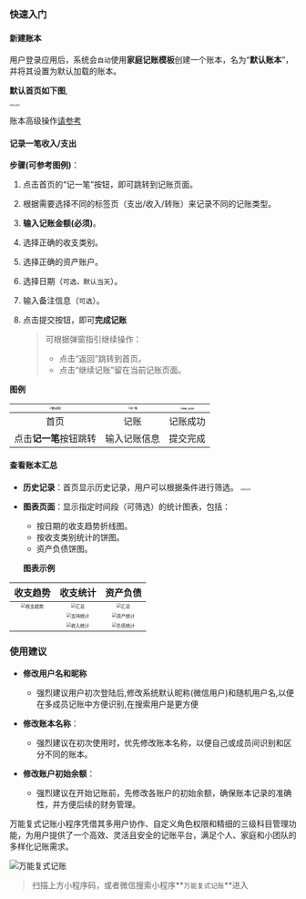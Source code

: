 ### 快速入门

#### 新建账本

用户登录应用后，系统会`自动`使用**家庭记账模板**创建一个账本，名为“**默认账本**”，并将其设置为默认加载的账本。

**默认首页如下图**,

<img src="https://cdn.jsdelivr.net/gh/tgineer/images/images/IMG_4180.PNG" alt="默认首页" style="zoom:25%;" />

账本高级操作[请参考](./4.账本管理.md)

#### 记录一笔收入/支出

**步骤(可参考图例)**：

1. 点击首页的“记一笔”按钮，即可跳转到记账页面。

2. 根据需要选择不同的标签页（支出/收入/转账）来记录不同的记账类型。

3. **输入记账金额(必须)**。

4. 选择正确的收支类别。

5. 选择正确的资产账户。

6. 选择日期（`可选，默认当天`）。

7. 输入备注信息（`可选`）。

8. 点击提交按钮，即可**完成记账**

   >可根据弹窗指引继续操作：
   >
   >- 点击“返回”跳转到首页。
   >- 点击“继续记账”留在当前记账页面。

**图例**

| <img src="https://cdn.jsdelivr.net/gh/tgineer/images/images/IMG_4180.PNG" alt="默认首页" style="zoom:25%;" /> | <img src="https://cdn.jsdelivr.net/gh/tgineer/images/images/IMG_4191.PNG" alt="记一笔" style="zoom:25%;" /> | <img src="https://cdn.jsdelivr.net/gh/tgineer/images/images/IMG_4193.PNG" alt="IMG_4193" style="zoom:25%;" /> |
| :----------------------------------------------------------: | :----------------------------------------------------------: | :----------------------------------------------------------: |
|                             首页                             |                             记账                             |                           记账成功                           |
|                    点击**记一笔**按钮跳转                    |                         输入记账信息                         |                           提交完成                           |



#### 查看账本汇总

- **历史记录**：首页显示历史记录，用户可以根据条件进行筛选。
  <img src="https://cdn.jsdelivr.net/gh/tgineer/images/images/IMG_4194.PNG" alt="历史记录" style="zoom:25%;" />
- **图表页面**：显示指定时间段（可筛选）的统计图表，包括：
  
  - 按日期的收支趋势折线图。
  - 按收支类别统计的饼图。
  - 资产负债饼图。
  
  **图表示例**

|                           收支趋势                           |                           收支统计                           |                           资产负债                           |
| :----------------------------------------------------------: | :----------------------------------------------------------: | :----------------------------------------------------------: |
| <img src="https://cdn.jsdelivr.net/gh/tgineer/images/images/image-20240709123746921.png" alt="收支趋势" style="zoom:50%;" /> | <img src="https://cdn.jsdelivr.net/gh/tgineer/images/images/image-20240709123945332.png" alt="汇总" style="zoom:50%;" /> | <img src="https://cdn.jsdelivr.net/gh/tgineer/images/images/image-20240709124249098.png" alt="汇总" title=" alt=&quot;资产负债" style="zoom:50%;" /> |
|                                                              | <img src="https://cdn.jsdelivr.net/gh/tgineer/images/images/image-20240709124044272.png" alt="支持统计" style="zoom:50%;" /> | <img src="https://cdn.jsdelivr.net/gh/tgineer/images/images/image-20240709124410814.png" alt="资产统计" style="zoom:50%;" /> |
|                                                              | <img src="https://cdn.jsdelivr.net/gh/tgineer/images/images/image-20240709124206227.png" alt="收入统计" style="zoom:50%;" /> | <img src="https://cdn.jsdelivr.net/gh/tgineer/images/images/image-20240709124445387.png" alt="负债统计" style="zoom:50%;" /> |



### 使用建议

- **修改用户名和昵称**
  - 强烈建议用户初次登陆后,修改系统默认昵称(微信用户)和随机用户名,以便在多成员记账中方便识别,在搜索用户是更方便

- **修改账本名称**：
  - 强烈建议在初次使用时，优先修改账本名称，以便自己或成员间识别和区分不同的账本。

- **修改账户初始余额**：
  - 强烈建议在开始记账前，先修改各账户的初始余额，确保账本记录的准确性，并方便后续的财务管理。

万能复式记账小程序凭借其多用户协作、自定义角色权限和精细的三级科目管理功能，为用户提供了一个高效、灵活且安全的记账平台，满足个人、家庭和小团队的多样化记账需求。

![万能复式记账](https://cdn.jsdelivr.net/gh/tgineer/images/images/gh_6b711893fde2_344.jpg)

> 扫描上方小程序码，或者微信搜索小程序**`万能复式记账`**进入

